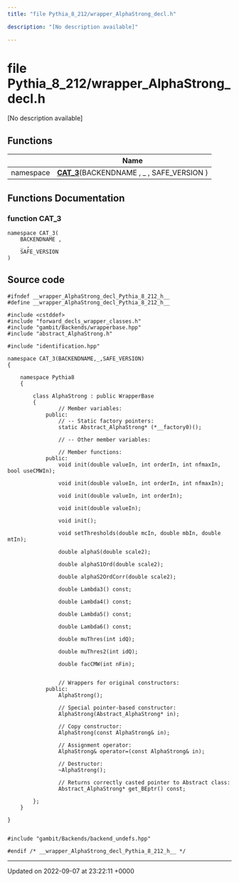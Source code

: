 ```yaml
---
title: "file Pythia_8_212/wrapper_AlphaStrong_decl.h"

description: "[No description available]"

---
```


# file Pythia_8_212/wrapper_AlphaStrong_decl.h

[No description available]

## Functions

|                | Name           |
| -------------- | -------------- |
| namespace | **[CAT_3](/documentation/code/files/wrapper__alphastrong__decl_8h/#function-cat-3)**(BACKENDNAME , _ , SAFE_VERSION ) |


## Functions Documentation

### function CAT_3

```
namespace CAT_3(
    BACKENDNAME ,
    _ ,
    SAFE_VERSION 
)
```




## Source code

```
#ifndef __wrapper_AlphaStrong_decl_Pythia_8_212_h__
#define __wrapper_AlphaStrong_decl_Pythia_8_212_h__

#include <cstddef>
#include "forward_decls_wrapper_classes.h"
#include "gambit/Backends/wrapperbase.hpp"
#include "abstract_AlphaStrong.h"

#include "identification.hpp"

namespace CAT_3(BACKENDNAME,_,SAFE_VERSION)
{
    
    namespace Pythia8
    {
        
        class AlphaStrong : public WrapperBase
        {
                // Member variables: 
            public:
                // -- Static factory pointers: 
                static Abstract_AlphaStrong* (*__factory0)();
        
                // -- Other member variables: 
        
                // Member functions: 
            public:
                void init(double valueIn, int orderIn, int nfmaxIn, bool useCMWIn);
        
                void init(double valueIn, int orderIn, int nfmaxIn);
        
                void init(double valueIn, int orderIn);
        
                void init(double valueIn);
        
                void init();
        
                void setThresholds(double mcIn, double mbIn, double mtIn);
        
                double alphaS(double scale2);
        
                double alphaS1Ord(double scale2);
        
                double alphaS2OrdCorr(double scale2);
        
                double Lambda3() const;
        
                double Lambda4() const;
        
                double Lambda5() const;
        
                double Lambda6() const;
        
                double muThres(int idQ);
        
                double muThres2(int idQ);
        
                double facCMW(int nFin);
        
        
                // Wrappers for original constructors: 
            public:
                AlphaStrong();
        
                // Special pointer-based constructor: 
                AlphaStrong(Abstract_AlphaStrong* in);
        
                // Copy constructor: 
                AlphaStrong(const AlphaStrong& in);
        
                // Assignment operator: 
                AlphaStrong& operator=(const AlphaStrong& in);
        
                // Destructor: 
                ~AlphaStrong();
        
                // Returns correctly casted pointer to Abstract class: 
                Abstract_AlphaStrong* get_BEptr() const;
        
        };
    }
    
}


#include "gambit/Backends/backend_undefs.hpp"

#endif /* __wrapper_AlphaStrong_decl_Pythia_8_212_h__ */
```


-------------------------------

Updated on 2022-09-07 at 23:22:11 +0000
